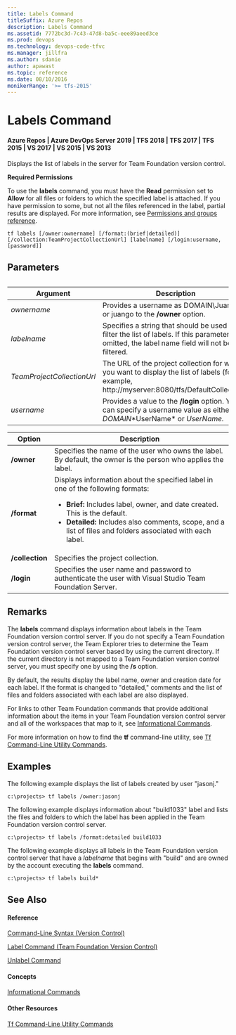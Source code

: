 ```yaml
---
title: Labels Command
titleSuffix: Azure Repos
description: Labels Command
ms.assetid: 7772bc3d-7c43-47d8-ba5c-eee89aeed3ce
ms.prod: devops
ms.technology: devops-code-tfvc
ms.manager: jillfra
ms.author: sdanie
author: apawast
ms.topic: reference
ms.date: 08/10/2016
monikerRange: '>= tfs-2015'
---
```



# Labels Command

#### Azure Repos | Azure DevOps Server 2019 | TFS 2018 | TFS 2017 | TFS 2015 | VS 2017 | VS 2015 | VS 2013

Displays the list of labels in the server for Team Foundation version control.

**Required Permissions**

To use the **labels** command, you must have the **Read** permission set to **Allow** for all files or folders to which the specified label is attached. If you have permission to some, but not all the files referenced in the label, partial results are displayed. For more information, see [Permissions and groups reference](../../organizations/security/permissions.md).

    tf labels [/owner:ownername] [/format:(brief|detailed)] 
    [/collection:TeamProjectCollectionUrl] [labelname] [/login:username,[password]]

## Parameters<table>
|**Argument**|**Description**|
|---|---|
|*ownername*|Provides a username as DOMAIN\JuanGo or juango to the **/owner** option.|
|*labelname*|Specifies a string that should be used to filter the list of labels. If this parameter is omitted, the label name field will not be filtered.|
|*TeamProjectCollectionUrl*|The URL of the project collection for which you want to display the list of labels (for example, http://myserver:8080/tfs/DefaultCollection).|
|*username*|Provides a value to the **/login** option. You can specify a username value as either *DOMAIN*\*UserName* or *UserName.*|

|**Option**|**Description**|
|---|---|
|**/owner**|Specifies the name of the user who owns the label. By default, the owner is the person who applies the label.|
|**/format**|Displays information about the specified label in one of the following formats:<ul><li><strong>Brief:</strong> Includes label, owner, and date created. This is the default.</li><li><strong>Detailed:</strong> Includes also comments, scope, and a list of files and folders associated with each label.</li></ul>|
|**/collection**|Specifies the project collection.|
|**/login**|Specifies the user name and password to authenticate the user with Visual Studio Team Foundation Server.|
## Remarks
The **labels** command displays information about labels in the Team Foundation version control server. If you do not specify a Team Foundation version control server, the Team Explorer tries to determine the Team Foundation version control server based by using the current directory. If the current directory is not mapped to a Team Foundation version control server, you must specify one by using the **/s** option.

By default, the results display the label name, owner and creation date for each label. If the format is changed to "detailed," comments and the list of files and folders associated with each label are also displayed.

For links to other Team Foundation commands that provide additional information about the items in your Team Foundation version control server and all of the workspaces that map to it, see [Informational Commands](https://msdn.microsoft.com/library/ms181450).

For more information on how to find the **tf** command-line utility, see [Tf Command-Line Utility Commands](https://msdn.microsoft.com/library/z51z7zy0).
## Examples
The following example displays the list of labels created by user "jasonj."

    c:\projects> tf labels /owner:jasonj

The following example displays information about "build1033" label and lists the files and folders to which the label has been applied in the Team Foundation version control server.

    c:\projects> tf labels /format:detailed build1033

The following example displays all labels in the Team Foundation version control server that have a *labelname* that begins with "build" and are owned by the account executing the **labels** command.

    c:\projects> tf labels build*

## See Also

#### Reference

[Command-Line Syntax (Version Control)](https://msdn.microsoft.com/library/56f7w6be)

[Label Command (Team Foundation Version Control)](label-command-team-foundation-version-control.md)

[Unlabel Command](unlabel-command.md)

#### Concepts

[Informational Commands](https://msdn.microsoft.com/library/ms181450)

#### Other Resources

[Tf Command-Line Utility Commands](https://msdn.microsoft.com/library/z51z7zy0)

